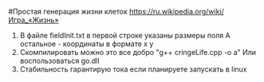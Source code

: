 #Простая генерация жизни клеток
https://ru.wikipedia.org/wiki/Игра_«Жизнь»

1. 	В файле fieldInit.txt в первой строке указаны размеры поля
	А остальное - координаты в формате x y 
2.  Скомпилировать можно это все добро "g++ cringeLife.cpp -o a" 
	Или воспользоваться go.dll
3. 	Стабильность гарантирую тока если планируете запускать в linux
